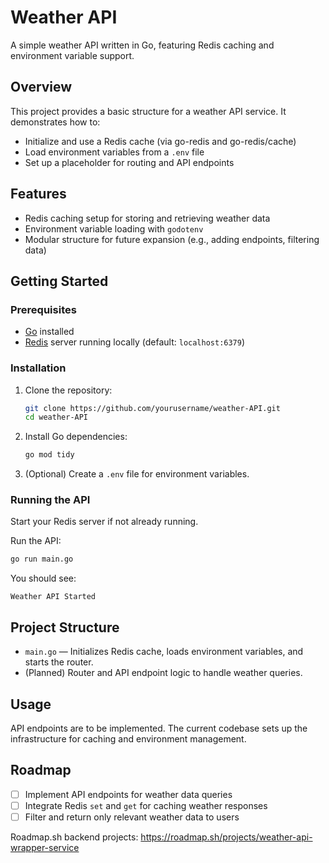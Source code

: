 # Weather API

A simple weather API written in Go, featuring Redis caching and environment variable support.

## Overview

This project provides a basic structure for a weather API service. It demonstrates how to:

- Initialize and use a Redis cache (via go-redis and go-redis/cache)
- Load environment variables from a `.env` file
- Set up a placeholder for routing and API endpoints

## Features

- Redis caching setup for storing and retrieving weather data
- Environment variable loading with `godotenv`
- Modular structure for future expansion (e.g., adding endpoints, filtering data)

## Getting Started

### Prerequisites

- [Go](https://golang.org/dl/) installed
- [Redis](https://redis.io/download) server running locally (default: `localhost:6379`)

### Installation

1. Clone the repository:
   ```sh
   git clone https://github.com/yourusername/weather-API.git
   cd weather-API
   ```

2. Install Go dependencies:
   ```sh
   go mod tidy
   ```

3. (Optional) Create a `.env` file for environment variables.

### Running the API

Start your Redis server if not already running.

Run the API:
```sh
go run main.go
```

You should see:
```
Weather API Started
```

## Project Structure

- `main.go` — Initializes Redis cache, loads environment variables, and starts the router.
- (Planned) Router and API endpoint logic to handle weather queries.

## Usage

API endpoints are to be implemented. The current codebase sets up the infrastructure for caching and environment management.

## Roadmap

- [ ] Implement API endpoints for weather data queries
- [ ] Integrate Redis `set` and `get` for caching weather responses
- [ ] Filter and return only relevant weather data to users

Roadmap.sh backend projects:
https://roadmap.sh/projects/weather-api-wrapper-service